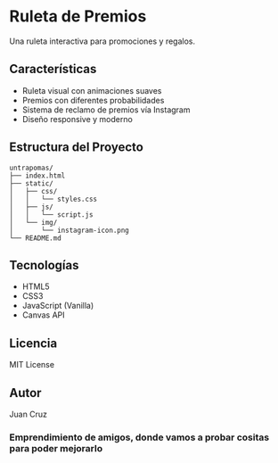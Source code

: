 # Ruleta de Premios

Una ruleta interactiva para promociones y regalos.

## Características

- Ruleta visual con animaciones suaves
- Premios con diferentes probabilidades
- Sistema de reclamo de premios vía Instagram
- Diseño responsive y moderno

## Estructura del Proyecto

```
untrapomas/
├── index.html
├── static/
│   ├── css/
│   │   └── styles.css
│   ├── js/
│   │   └── script.js
│   └── img/
│       └── instagram-icon.png
└── README.md
```

## Tecnologías

- HTML5
- CSS3
- JavaScript (Vanilla)
- Canvas API

## Licencia

MIT License

## Autor

Juan Cruz

### Emprendimiento de amigos, donde vamos a probar cositas para poder mejorarlo
